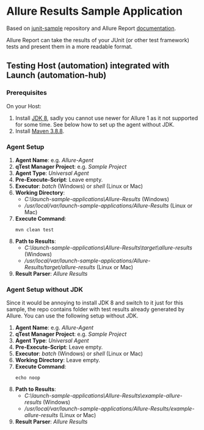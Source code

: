 # Allure Results Sample Application

Based on [junit-sample](https://github.com/QASymphony/junit-sample) repository and Allure Report
[documentation](https://allurereport.org/docs/junit4/).

Allure Report can take the results of your JUnit (or other test framework) tests and present them in a more readable format.

## Testing Host (automation) integrated with Launch (automation-hub)

### Prerequisites
On your Host:
1. Install [JDK 8](https://docs.aws.amazon.com/corretto/latest/corretto-8-ug/downloads-list.html), sadly you cannot use newer for Allure 1 as it not supported for some time.
See below how to set up the agent without JDK.
2. Install [Maven 3.8.8](https://maven.apache.org/download.cgi).

### Agent Setup
1. **Agent Name**: e.g. _Allure-Agent_
2. **qTest Manager Project**: e.g. _Sample Project_
3. **Agent Type**: _Universal Agent_
4. **Pre-Execute-Script**: Leave empty.
5. **Executor**: _batch_ (Windows) or _shell_ (Linux or Mac)
6. **Working Directory**:
    - _C:\launch-sample-applications\Allure-Results_ (Windows)
    - _/usr/local/var/launch-sample-applications/Allure-Results_ (Linux or Mac)
7. **Execute Command**:
   ```shell
   mvn clean test
   ```
8. **Path to Results**:
    - _C:\launch-sample-applications\Allure-Results\target\allure-results_ (Windows)
    - _/usr/local/var/launch-sample-applications/Allure-Results/target/allure-results_ (Linux or Mac)
9. **Result Parser**: _Allure Results_

### Agent Setup without JDK
Since it would be annoying to install JDK 8 and switch to it just for this sample, the repo contains folder with 
test results already generated by Allure. You can use the following setup without JDK.

1. **Agent Name**: e.g. _Allure-Agent_
2. **qTest Manager Project**: e.g. _Sample Project_
3. **Agent Type**: _Universal Agent_
4. **Pre-Execute-Script**: Leave empty.
5. **Executor**: _batch_ (Windows) or _shell_ (Linux or Mac)
6. **Working Directory**: Leave empty.
7. **Execute Command**:
   ```shell
   echo noop
    ```
8. **Path to Results**:
   - _C:\launch-sample-applications\Allure-Results\example-allure-results_ (Windows)
   - _/usr/local/var/launch-sample-applications/Allure-Results/example-allure-results_ (Linux or Mac)
9. **Result Parser**: _Allure Results_
